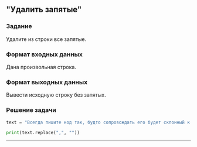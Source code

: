## "Удалить запятые"

### Задание

Удалите из строки все запятые.

### Формат входных данных

Дана произвольная строка.

### Формат выходных данных

Вывести исходную строку без запятых.

### Решение задачи

```python
text = "Всегда пишите код так, будто сопровождать его будет склонный к насилию психопат, который знает, где вы живете."

print(text.replace(",", ""))

```

---

